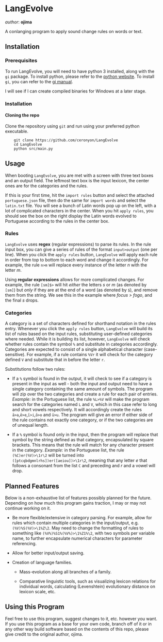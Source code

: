# LangEvolve

_author_: **ojima**

A conlanging program to apply sound change rules on words or text.

## Installation

### Prerequisites

To run LangEvolve, you will need to have python 3 installed, along with the `gi` package. To install python, please refer to the [python website](https://www.python.org/). To install `gi`, you can refer to the [gi manual](https://pygobject.readthedocs.io/en/latest/getting_started.html).

I will see if I can create compiled binaries for Windows at a later stage.

### Installation

#### Cloning the repo

Clone the repository using `git` and run using your preferred python executable.

```
	git clone https://github.com/ceronyon/LangEvolve
	cd LangEvolve
	python src/main.py
```

## Usage

When booting `LangEvolve`, you are met with a screen with three text boxes and an output field. The leftmost text box is the input lexicon, the center ones are for the categories and the rules.

If this is your first time, hit the `import rules` button and select the attached `portuguese.json` file, then do the same for `import words` and select the `latin.txt` file. You will see a bunch of Latin words pop up on the left, with a lot of complicated characters in the center. When you hit `apply rules`, you should see the box on the right display the Latin words evolved to Portuguese according to the rules in the center box.

### Rules

`LangEvolve` uses **regex** (regular expressions) to parse its rules. In the rule input box, you can give a series of rules of the format `input>output` (one per line). When you click the `apply rules` button, `LangEvolve` will apply each rule in order from top to bottom to each word and change it accordingly. For example, the rule `n>m` will replace every instance of the letter _n_ with the letter _m_.

Using **regular expressions** allows for more complicated changes. For example, the rule `[sm]$>` will hit _either_ the letters _s_ or _m_ (as denoted by `[sm]`) but _only_ if they are at the end of a word (as denoted by `$`), and remove them from the string. We see this in the example where _focus > fogo_, and the final _s_ drops.

### Categories

A category is a set of characters defined for shorthand notation in the rules entry. Whenever you click the `apply rules` button, `LangEvolve` will build its list of rules based on the input rules, substituting user-defined categories where needed. While it is building its list, however, `LangEvolve` will check whether rules contain the symbol `%` and substitute in categories accordingly. Categories are expected to consist of a single alphabetical character (case-sensitive). For example, if a rule contains `%Vr` it will check for the category defined `V` and substitute that in before the letter `r`.

Substitutions follow two rules: 

- If a `%` symbol is found in the output, it will check to see if a category is present in the input as well - both the input and output need to have a single category containing the same amount of symbols. The program will zip over the two categories and create a rule for each pair of entries. _Example:_ in the Portuguese list, the rule `%L>%V` will make the program search for the categories named `L` and `V`, which in this case refer to long and short vowels respectively. It will accordingly create the rules `ā>a`,`ē>e`,`ī>i`,`ō>o` and `ū>u`. The program will give an error if either side of the rule contains not exactly one category, or if the two categories are of unequal length.

- If a `%` symbol is found only in the input, then the program will replace that symbol by the string defined as that category, encapsulated by square brackets. This means that the rule will match for any character present in the category. _Example:_ in the Portuguese list, the rule `(%C)er(%V)>\1r\2` will be turned into `([ptcqbdgmnlrhs])er([aeiou])>\1r\2`, meaning that any letter _e_ that follows a consonant from the list `C` and preceding and _r_ and a vowel will drop.

## Planned Features

Below is a non-exhaustive list of features possibly planned for the future. Depending on how much this program gains traction, I may or may not continue working on it.

- Be more flexible/extensive in category parsing. For example, allow for rules which contain multiple categories in the input/output, e.g. `(%V)%S(%V)>\1%Z\2`. May need to change the formatting of rules to something like `(%V%)%S1%(%V%)>\1%Z1%\2`, with two symbols per variable name, to further encapsulate numerical characters for parameter referencing.

- Allow for better input/output saving.

- Creation of language families.

    - Mass-evolution along all branches of a family.
    
    - Comparative linguistic tools, such as visualizing lexicon relations for individual words, calculating (Levenshtein) evolutionary distance on lexicon scale, etc.

## Using this Program

Feel free to use this program, suggest changes to it, etc. however you want. If you use this program as a base for your own code, branch off of it or in any other way build software based on the contents of this repo, please give credit to the original author, ojima.